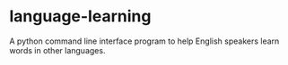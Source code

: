 # language-learning
A python command line interface program to help English speakers learn words in other languages.
